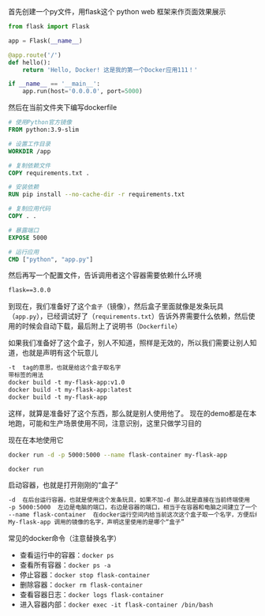 首先创建一个py文件，用flask这个 python web 框架来作页面效果展示

```py
from flask import Flask

app = Flask(__name__)

@app.route('/')
def hello():
    return 'Hello, Docker! 这是我的第一个Docker应用111！'

if __name__ == '__main__':
    app.run(host='0.0.0.0', port=5000) 
```

然后在当前文件夹下编写dockerfile

```Dockerfile
# 使用Python官方镜像
FROM python:3.9-slim

# 设置工作目录
WORKDIR /app

# 复制依赖文件
COPY requirements.txt .

# 安装依赖
RUN pip install --no-cache-dir -r requirements.txt

# 复制应用代码
COPY . .

# 暴露端口
EXPOSE 5000

# 运行应用
CMD ["python", "app.py"] 

```

然后再写一个配置文件，告诉调用者这个容器需要依赖什么环境

```Dockerfile name = requirements.txt
flask==3.0.0 
```

到现在，我们准备好了这个`盒子`（镜像），然后盒子里面就像是发条玩具（`app.py`），已经调试好了（`requirements.txt`）告诉外界需要什么依赖，然后使用的时候会自动下载，最后附上了说明书（`Dockerfile`）

如果我们准备好了这个盒子，别人不知道，照样是无效的，所以我们需要让别人知道，也就是声明有这个玩意儿
```txt
-t  tag的意思，也就是给这个盒子取名字
带标签的用法
docker build -t my-flask-app:v1.0 
docker build -t my-flask-app:latest 
docker build -t my-flask-app    
```

这样，就算是准备好了这个东西，那么就是别人使用他了。
现在的demo都是在本地跑，可能和生产场景使用不同，注意识别，这里只做学习目的

现在在本地使用它
```bash
docker run -d -p 5000:5000 --name flask-container my-flask-app

```
```bash
docker run   
```

启动容器，也就是打开刚刚的“盒子”
```txt
-d  在后台运行容器，也就是使用这个发条玩具，如果不加-d 那么就是直接在当前终端使用
-p 5000:5000  左边是电脑的端口，右边是容器的端口，相当于在容器和电脑之间建立了一个通道。当访问localhost:5000的时候，就会转发到容器里的程序。
--name flask-container  在docker运行空间内给当前这次这个盒子取一个名字，方便后续管理
My-flask-app 调用的镜像的名字，声明这里使用的是哪个“盒子”
```


常见的docker命令（注意替换名字）
- 查看运行中的容器：`docker ps`
- 查看所有容器：`docker ps -a`
- 停止容器：`docker stop flask-container`
- 删除容器：`docker rm flask-container`
- 查看容器日志：`docker logs flask-container`
- 进入容器内部：`docker exec -it flask-container /bin/bash`

